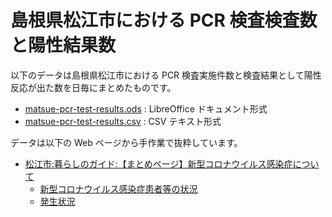 # 島根県松江市における PCR 検査検査数と陽性結果数

以下のデータは島根県松江市における PCR 検査実施件数と検査結果として陽性反応が出た数を日毎にまとめたものです。

- [matsue-pcr-test-results.ods](./matsue-pcr-test-results.ods) : LibreOffice ドキュメント形式
- [matsue-pcr-test-results.csv](./matsue-pcr-test-results.csv) : CSV テキスト形式

データは以下の Web ページから手作業で抜粋しています。

- [松江市:暮らしのガイド:【まとめページ】新型コロナウイルス感染症について](http://www1.city.matsue.shimane.jp/kenkou/kenkoudukuri/kansensyo_yobou/coronavirus-disease/)
  - [新型コロナウイルス感染症患者等の状況](http://www1.city.matsue.shimane.jp/kenkou/kenkoudukuri/kansensyo_yobou/coronavirus-disease/koronajyoukyou.html)
  - [発生状況](http://www1.city.matsue.shimane.jp/kenkou/kenkoudukuri/kansensyo_yobou/coronavirus-disease/coronahasseijoukyou.html)
